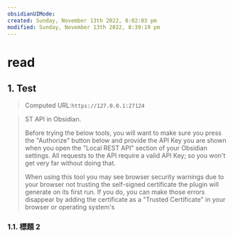 ```yaml
---
obsidianUIMode: 
created: Sunday, November 13th 2022, 8:02:03 pm
modified: Sunday, November 13th 2022, 8:39:19 pm
---
```

# read
## 1. Test

> Computed URL:`https://127.0.0.1:27124`


> ST API in Obsidian.
> 
> Before trying the below tools, you will want to make sure you press the "Authorize" button below and provide the API Key you are shown when you open the "Local REST API" section of your Obsidian settings. All requests to the API require a valid API Key; so you won't get very far without doing that.
> 
> When using this tool you may see browser security warnings due to your browser not trusting the self-signed certificate the plugin will generate on its first run. If you do, you can make those errors disappear by adding the certificate as a "Trusted Certificate" in your browser or operating system's


### 1.1. 標題 2
